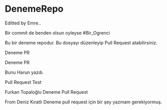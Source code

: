 # DenemeRepo
Editted by Emre..

Bir commit de benden olsun oyleyse #Bir_Ogrenci

Bu bir deneme repodur. Bu dosyayı düzenleyip Pull Request atabilirsiniz. 

Deneme PR

Deneme PR

Bunu Harun yazdı.

Pull Request Test

Furkan Topaloğlu Deneme Pull Request

From Deniz Kıratlı
Deneme pull request için bir şey yazmam gerekiyormuş.
